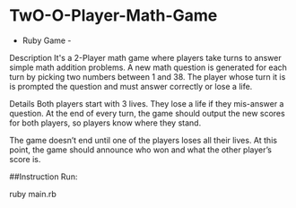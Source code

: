# TwO-O-Player-Math-Game
- Ruby Game - 

Description
It's a 2-Player math game where players take turns to answer simple math addition problems. A new math question is generated for each turn by picking two numbers between 1 and 38. The player whose turn it is is prompted the question and must answer correctly or lose a life.

Details
Both players start with 3 lives. They lose a life if they mis-answer a question. At the end of every turn, the game should output the new scores for both players, so players know where they stand.

The game doesn’t end until one of the players loses all their lives. At this point, the game should announce who won and what the other player’s score is.


##Instruction
Run:

ruby main.rb